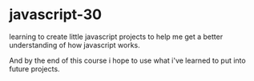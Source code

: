 # javascript-30

learning to create little javascript projects to help me get a better
understanding of how javascript works.

And by the end of this course i hope to use what i've learned to put into 
future projects.
